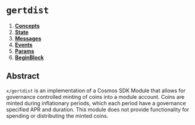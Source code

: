 <!--
order: 0
title: "gertdist Overview"
parent:
  title: "gertdist"
-->

# `gertdist`

<!-- TOC -->
1. **[Concepts](01_concepts.md)**
2. **[State](02_state.md)**
3. **[Messages](03_messages.md)**
4. **[Events](04_events.md)**
5. **[Params](05_params.md)**
6. **[BeginBlock](06_begin_block.md)**

## Abstract

`x/gertdist` is an implementation of a Cosmos SDK Module that allows for governance controlled minting of coins into a module account. Coins are minted during inflationary periods, which each period have a governance specified APR and duration. This module does not provide functionality for spending or distributing the minted coins.
